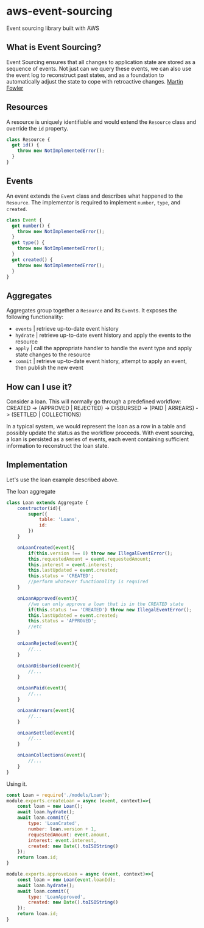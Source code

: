 # aws-event-sourcing
Event sourcing library built with AWS

## What is Event Sourcing?
Event Sourcing ensures that all changes to application state are stored as a sequence of events. Not just can we query these events, we can also use the event log to reconstruct past states, and as a foundation to automatically adjust the state to cope with retroactive changes.
[Martin Fowler](https://www.martinfowler.com/eaaDev/EventSourcing.html)

## Resources
A resource is uniquely identifiable and would extend the `Resource` class and override the `id` property.
```javascript
class Resource {
  get id() {
    throw new NotImplementedError();
  }
}
```

## Events
An event extends the `Event` class and describes what happened to the `Resource`. The implementor is required to implement `number`, `type`, and `created`.
```javascript
class Event {
  get number() {
    throw new NotImplementedError();
  }
  get type() {
    throw new NotImplementedError();
  }
  get created() {
    throw new NotImplementedError();
  }
}
```

## Aggregates
Aggregates group together a `Resource` and its `Event`s. It exposes the following functionality:
- `events` | retrieve up-to-date event history
- `hydrate` | retrieve up-to-date event history and apply the events to the resource
- `apply` | call the appropriate handler to handle the event type and apply state changes to the resource
- `commit` | retrieve up-to-date event history, attempt to apply an event, then publish the new event

## How can I use it?
Consider a loan. This will normally go through a predefined workflow: CREATED -> (APPROVED | REJECTED) -> DISBURSED -> (PAID | ARREARS) -> (SETTLED | COLLECTIONS)

In a typical system, we would represent the loan as a row in a table and possibly update the status as the workflow proceeds. With event sourcing, a loan is persisted as a series of events, each event containing sufficient information to reconstruct the loan state.

## Implementation
Let's use the loan example described above.

The loan aggregate
```javascript
class Loan extends Aggregate {
    constructor(id){
        super({
            table: 'Loans',
            id: 
        })
    }

    onLoanCreated(event){
        if(this.version !== 0) throw new IllegalEventError();
        this.requestedAmount = event.requestedAmount;
        this.interest = event.interest;
        this.lastUpdated = event.created;
        this.status = 'CREATED';
        //perform whatever functionality is required
    }

    onLoanApproved(event){
        //we can only approve a loan that is in the CREATED state
        if(this.status !== 'CREATED') throw new IllegalEventError();
        this.lastUpdated = event.created;
        this.status = 'APPROVED';
        //etc
    }

    onLoanRejected(event){
        //...
    }

    onLoanDisbursed(event){
        //...
    }

    onLoanPaid(event){
        //...
    }

    onLoanArrears(event){
        //...
    }

    onLoanSettled(event){
        //...
    }

    onLoanCollections(event){
        //...
    }
}
```

Using it. 
```javascript
const Loan = require('./models/Loan');
module.exports.createLoan = async (event, context)=>{
    const loan = new Loan();
    await loan.hydrate();
    await loan.commit({
        type: 'LoanCrated',
        number: loan.version + 1,
        requestedAmount: event.amount,
        interest: event.interest,
        created: new Date().toISOString()
    });
    return loan.id;
}

module.exports.approveLoan = async (event, context)=>{
    const loan = new Loan(event.loanId);
    await loan.hydrate();
    await loan.commit({
        type: 'LoanApproved',
        created: new Date().toISOString()
    });
    return loan.id;
}
```